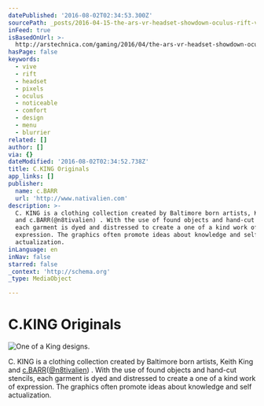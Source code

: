 ```yaml
---
datePublished: '2016-08-02T02:34:53.300Z'
sourcePath: _posts/2016-04-15-the-ars-vr-headset-showdown-oculus-rift-vs-htc-vive.md
inFeed: true
isBasedOnUrl: >-
  http://arstechnica.com/gaming/2016/04/the-ars-vr-headset-showdown-oculus-rift-vs-htc-vive/
hasPage: false
keywords:
  - vive
  - rift
  - headset
  - pixels
  - oculus
  - noticeable
  - comfort
  - design
  - menu
  - blurrier
related: []
author: []
via: {}
dateModified: '2016-08-02T02:34:52.738Z'
title: C.KING Originals
app_links: []
publisher:
  name: c.BARR
  url: 'http://www.nativalien.com'
description: >-
  C. KING is a clothing collection created by Baltimore born artists, Keith King
  and c.BARR(@n8tivalien) . With the use of found objects and hand-cut stencils,
  each garment is dyed and distressed to create a one of a kind work of
  expression. The graphics often promote ideas about knowledge and self
  actualization.
inLanguage: en
inNav: false
starred: false
_context: 'http://schema.org'
_type: MediaObject

---
```

# C.KING Originals
![One of a King designs.](https://the-grid-user-content.s3-us-west-2.amazonaws.com/f46223ac-a3f8-45d5-b615-15b4f9421dfa.jpg)

C. KING is a clothing collection created by Baltimore born artists, Keith King and [c.BARR][0]([@n8tivalien][1]) . With the use of found objects and hand-cut stencils, each garment is dyed and distressed to create a one of a kind work of expression. The graphics often promote ideas about knowledge and self actualization.

[0]: http://www.cargocollective.com/cbarr "c.BARR's Portfolio"
[1]: http://www.instagram.com/n8tivalien "c.BARR's Instagram"